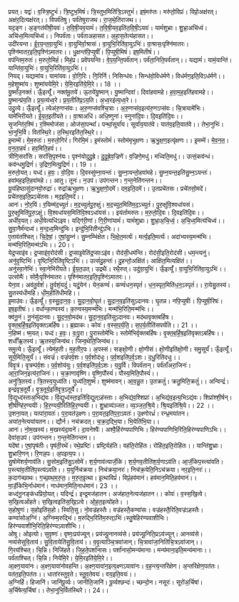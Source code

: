 

  
प्रयत्। यद्वः॑। व॒स्त्रि॒ष्टुभं॑। त्रि॒ष्टुभ॒मिषं॑। त्रि॒स्तुभ॒मिति॑त्रि॒ऽस्तुभं॑। इषं॒मरु॑तः। मरु॑तो॒विप्रः॑। विप्रो॒अक्ष॑रत्। अक्ष॑र॒दित्यक्ष॑रत्।। विपर्व॑तेषु। पर्व॑तेषुराजथ। रा॒ज॒थे॒ति॑राजथ।।  
यद॒ङ्ग। अ॒ङ्गत॑वीषी॒यवः॑। त॒वि॒षी॒यव॒यामं॑। त॒वि॒षी॒यव॒इति॑त॒वि॒षी॒ऽयवः॑। यामं॑शुभ्राः। शु॒भ्रा॒अचि॑ध्वं। अचि॑ध्व॒मित्यचि॑ध्वं।। निपर्व॑ताः। पर्व॑ताअहासत। अ॒हा॒स॒तेत्य॑हासत।।  
उदी॑रयन्त। ई॒र॒य॒न्त॒वा॒युभिः॑। वा॒युभि॑र्वा॒श्रासः॑। वा॒युभि॒रिति॑वा॒युऽभिः॑। वा॒श्रासः॒पृश्नि॑मातरः। पृश्नि॑मातर॒इति॒पृश्नि॑ऽमातरः।। धु॒क्षन्त॑पि॒प्युषीं॑। पि॒प्युषी॒मिषं॑। इष॒मितीषं॑।।  
वप॑न्तिम॒रुतः॑। म॒रुतो॒मिहं॑। मिहं॒प्र। प्रवे॑पयन्ति। वे॒प॒य॒न्ति॒पर्व॑तान्। पर्व॑ता॒निति॒पर्व॑तान्।। यद्यामं॑। यामं॒यान्ति॑। यान्ति॑वा॒युभिः॑। वा॒युभि॒रिति॑वा॒युऽभिः॑।।  
नियद्। यद्यामा॑य। यामा॑यवः। वो॒गि॒रिः। गि॒रिर्नि। निसिन्ध॑वः। सिन्ध॑वो॒विध॑र्मणे। विध॑र्मण॒इति॒विऽध॑र्मणॆ।। म॒हेशुष्मा॑य। शुष्मा॑ययेमि॒रे। ये॒मि॒रइति॑ये॒मि॒रे।। 18 ।।  
यु॒ष्माँउ॒नक्तं॑। ऊँ॒इत्यूँ॑। नक्त॑मू॒तये॑। ऊ॒तये॑यु॒ष्मान्। यु॒ष्मान्दिवा॑। दिवा॑हवामहे। ह॒वा॒म॒ह॒इति॑हवामहे।। यु॒ष्मान्प्र॑य॒ति। प्र॒य॒त्य॑ध्व॒रे। प्र॒य॒तीति॑प्र॒ऽय॒ति। अ॒ध्व॒रइ॑त्य॒ध्व॒रे।।  
उदु॒त्ये। ऊँ॒इत्यूँ॑। त्येअ॑रु॒णप्स॑वः। अ॒रु॒णप्स॑वश्चि॒त्राः। अ॒रु॒णप्स॑व॒इत्य॑रु॒णऽप्स॑वः। चि॒त्रायामे॑भिः। यामे॑भिरीयते। ई॒य॒त॒इती॑यते।। वा॒श्राअधि॑। अधि॒ष्णुना॑। स्नुना॑दि॒वः। दि॒वइति॑दि॒वः।।  
सृ॒जन्ति॑र॒श्मिं। र॒श्मिमोज॑सा। ओज॑सा॒पन्थां॑। पन्थां॒सूर्या॑य। सूर्या॑य॒यात॑वे। यात॑व॒इति॒यात॑वे।। तेभा॒नुभिः॑। भा॒नुभि॒र्वि। वित॑स्थि॒रे। त॒स्थि॒रइति॑त॒स्थि॒रे।।  
इ॒माम्मे॑। मे॒म॒रुतः॑। म॒रुतो॒गिरं॑। गिर॑मि॒मं। इ॒मंस्तोमं॑। स्तोम॑मृभुक्षणः। ऋ॒भु॒क्ष॒ण॒इत्यृ॑क्षणः।। इ॒मम्मे॑। मे॒व॒न॒त॒। व॒न॒ता॒हवं॑। हव॒मिति॒हवं॑।।  
त्रीणि॒सरां॑सि। सरां॑सि॒पृश्न॑यः। पृश्न॑योदुदु॒ह्रे। दु॒दु॒ह्रे॒व॒ज्रिणे॑। व॒ज्रिणे॒मधु॑। मध्विति॒मधु॑।। उत्सं॒कव॑न्धं। कव॑न्धमु॒द्रिणं॑। उ॒द्रिण॒मित्यु॒द्रिणं॑।। 19 ।।  
म॒रुतो॒यत्। यध्द॑। ह॒वः॒। वो॒दि॒वः। दि॒वस्सु॑म्ना॒यन्तः॑। सु॒म्ना॒यन्तो॒हवा॑महे। सु॒म्न॒यन्त॒इति॑सु॒म्न॒ऽयन्तः॑। हवा॑मह॒इति॒हवा॑महे।। आतु। तूनः॑। न॒उप॑। उप॑गन्तन। ग॒न्त॒नेति॑गन्तन।।  
यू॒यंहिष्ठासु॑दानवो॒रुद्राः॑। रुद्रा॑ऋभुक्षणः। ऋ॒भु॒क्ष॒णो॒दमे॑। दम॒इति॒दमे॑।। उ॒तप्रचे॑तसः। प्रचे॑तसो॒मदे॑। प्रचे॑तस॒इति॒प्रऽचे॑तसः। मद॒इति॒मदे॑।।  
आनः॑। नो॒र॒यिं। र॒यिम्म॑द॒च्युतं॑। म॒द॒च्युतं॑पु॒रु॒क्षुं। म॒द॒च्युत॒मिति॑म॒द॒ऽच्युतं॑। पु॒रु॒क्षुंवि॒श्वधा॑यसं। पु॒रु॒क्षुमिति॑पु॒रु॒ऽक्षुं। वि॒श्वधा॑यस॒मिति॑वि॒श्वऽधा॑यसं।। इय॑र्तामरुतः। म॒रु॒तो॒दि॒वः। दि॒वइति॑दि॒वः।।  
अधी॑व॒यत्। अधी॒वेत्यधि॑ऽइव। यद्गि॑री॒णां। गि॒री॒णांयामं॑। यामं॑शुभ्राः। शु॒भ्रा॒अ॒चि॒ध्वं॒। अ॒चि॒ध्व॒मित्य॑चिध्वं।। सु॒वा॒नैर्म॑न्दध्वं। म॒न्द॒ध्व॒मिन्दु॑भिः। इन्दु॑भि॒रितीन्दु॑ऽभिः।।  
ए॒ताव॑तश्चित्। चि॒दे॒षां॒। ए॒षां॒सु॒म्नं। सु॒म्नम्भि॑क्षेत। भि॒क्षे॒त॒मर्त्यः॑। मर्त्य॒इति॒मर्त्यः॑। अदा॑भ्यस्य॒मन्म॑भिः। मन्म॑भि॒रिति॒मन्म॑ऽभिः।। 20।।  
येद्र॒प्साइ॑व। द्र॒प्साइ॑व॒रोद॑सी। द्र॒प्साइ॒वेति॑द्र॒प्साःऽइ॑व। रोद॑सी॒धम॑न्ति। रोद॑सी॒इति॒रोद॑सी। धम॒न्त्यनु॑। अनु॑वृ॒ष्टिभिः॑। वृ॒ष्टिभि॒रिति॑वृ॒ष्टिऽभिः॑।। उत्सं॑दु॒हन्तः॑। दु॒हन्तो॒अक्षि॑तं। आक्षि॑त॒मित्यक्षि॑तं।।  
अनु॑स्वा॒नेभिः॑। स्वा॒नेभि॑रीयते। ई॒य॒त॒उत्। उद्रथैः॑। रथै॒रुत्। उदु॑वा॒युभिः॑। ऊँ॒इत्यूँ॑। वा॒युभि॒रिति॑वा॒युऽभिः॑।। उत्सोमैः॑। सोमैः॒पृश्नि॑मातरः। पृश्नि॑मातर॒इति॒पृश्नि॑ऽमातरः।।  
येना॒व। अव॑तु॒र्वशं॑। तु॒र्वशं॒यदुं॑। यदुं॒येन॑। येन॒कण्वं॑। कण्वं॑धन॒स्पृतं॑। ध॒न॒स्पृत॒मिति॑ध॒न॒ऽस्पृतं॑।। रा॒येसु॒तस्य॑। सु॒तस्य॑धीमहि। धी॒म॒हीति॑धीमहि।।  
इ॒माउ॑वः। ऊँ॒इत्यूँ॑। व॒स्सु॒दा॒न॒वः॒। सु॒दा॒न॒वो॒घृ॒तं। सु॒दा॒न॒व॒इति॑सुऽदानवः। घृ॒तन्न। नपि॒प्युषीः॑। पि॒प्युषी॒रिषः॑। इष॒इतीषः॑।। वर्धा॑न्का॒ण्वस्य॑। का॒ण्वस्य॒मन्म॑भिः। मन्म॑भि॒रिति॒मन्म॑भिः।।  
क्व॑नू॒नं। नू॒नंसु॑दानवः। सु॒द॒न॒वो॒मद॑थ। सु॒दा॒न॒व॒इति॑सुऽदानवः। मद॑थावृक्तबर्हिषः। वृ॒क्त॒ब॒र्हि॒ष॒इति॑वृक्तऽबर्हिषः।। ब्र॒ह्माकः। कोवः॑। व॒स्स॒प॒र्य॒ति॒। स॒प॒र्य॒तीति॑सपर्यति।। 21 ।।  
न॒हिष्म॑। ष्म॒यत्। यध्द॑। ह॒वः॒। वः॒पु॒रा। पु॒रास्तोमे॑भिः। स्तोमे॑भिर्वृक्तबर्हिषः। वृ॒क्त॒ब॒र्हि॒ष॒इति॑वृक्तऽबर्हिषः।। शर्धाँ॑ऋ॒तस्य॑। ऋ॒तस्य॒जिन्व॑थ। जिन्व॒थेति॒जिन्व॑थ।।  
समु॒त्ये। ऊँ॒इत्यूँ॑। त्येम॑ह॒ती। म॒ह॒तीर॒पः। अ॒पस्सं। सङ्क्षॊ॒णी। क्षो॒णीसं। क्षॊ॒णीइति॑क्षॊ॒णी। समु॒सूर्यं॑। ऊँ॒इत्यूँ॑। सूर्य॒मिति॒सूर्यं॑।। संवज्रं॑। वज्रं॑पर्व॒शः। प॒र्व॒शोद॑धुः। प॒र्व॒शइति॑प॒र्व॒ऽशः। द॒धु॒रिति॑दधुः।।  
विवृ॒त्रं। वृ॒त्रम्प॑र्व॒शः। प॒र्व॒शोय॑युः। प॒र्व॒शइति॑प॒र्व॒ऽशः। य॒यु॒र्वि। विपर्व॑तान्। पर्व॑ताँअरा॒जिनः॑। आ॒रा॒जिन॒इत्य॑रा॒जिनः॑।। च॒क्रा॒णावृ॑ष्णि। वृ॒ष्णि॒पौंस्यं॑। पौस्य॒मिति॒पौस्यं॑।।  
अनु॑त्रि॒तस्य॑। त्रि॒तस्य॒युध्य॑ति। युध्य॑ति॒शुष्मं॑। शुष्म॑मावन्। आ॒व॒न्नु॒त। उ॒तक्रतुं॑। क्रतु॒मिति॒क्रतुं॑।। अन्विन्द्रं॑। इन्द्रं॑वृत्र॒तूर्ये॑। वृ॒त्र॒तूर्य॒इति॑वृ॒त्र॒ऽतूर्ये॑।।  
वि॒द्युध्द॑स्ताअ॒भिद्य॑वः। वि॒द्युध्द॑स्ता॒इति॑वि॒द्युत्ऽह॑स्ताः। अ॒भिद्य॑व॒श्शिप्राः॑। अ॒भिद्य॑व॒इत्य॒भिऽद्य॑वः। शिप्रा॑श्शी॒र्षन्। शी॒र्षण्हि॑र॒ण्ययीः॑। हि॒र॒ण्ययी॒रिति॑हि॒र॒ण्ययीः॑।। शु॒भ्राव्य॑ञ्जत। व्य॒ञ्ज॒त॒श्रि॒ये। श्रि॒यइति॑श्रि॒ये।। 22 ।।  
उ॒शना॒यत्। यत्पा॑रा॒वतः॑। प॒रा॒वत॑उ॒क्ष्णः। प॒रा॒वत॒इति॑प॒रा॒ऽवतः॑। उ॒क्ष्णोरध्रं॑। रन्ध्र॒मया॑तन। अया॑त॒नेत्यया॑यतन।। द्यौर्न। नच॑क्रदत्। च॒क्र॒द॒द्भि॒या। भि॒येति॑भि॒या।।  
आनः॑। नो॒म॒खस्य॑। म॒खस्य॑दा॒वने॑। दा॒वनेश्वैः॑। अश्वै॒र्हिर॑ण्यपाणिभिः। हिर॑ण्यपाणिभि॒रिति॒हिर॑ण्यपाणिऽभिः।। देवा॑स॒उप॑। उप॑गन्तन। ग॒न्त॒नेति॑गन्तन।।  
यदे॑षां। ए॒षां॒पृष॑तीः। पृष॑ती॒रथे॑। रथे॒प्रष्टिः॑। प्रष्टि॒र्वह॑ति। वह॑ति॒रोहि॑तः। रोहि॑त॒इति॒रोहि॑तः।। यान्ति॑शु॒भ्राः। शु॒भ्रारि॒णन्। रि॒णन्न॒पः। अ॒पइत्य॒पः।।  
सु॒षोमे॑शर्य॒णाव॑ति। सु॒सोम॒इति॑सु॒ऽसोमे॑। श॒र्य॒णाव॑त्यार्जी॒के। श॒र्य॒णव॒तीति॑श॒र्य॒णाऽव॑ति। आ॒र्जी॒केप॒स्त्या॑वति। प॒स्त्या॑व॒तीति॑प॒स्त्य॑ऽवति।। य॒युर्निच॑क्रया। निच॑क्रया॒नरः॑। निच॑क्र॒येति॒निऽच॑क्रया। नर॒इति॒नरः॑।।  
क॒दाग॑च्छाथः। ग॒च्छा॒थ॒म॒रु॒तः॒। म॒रु॒त॒इ॒त्था। इ॒त्थाविप्रं॑। विप्रं॒हव॑मानं। हव॑मान॒मिति॒हव॑मानं।। मा॒र्डी॒केभि॒र्नाध॑मानं। नाध॑मान॒मिति॒नाध॑मानं। 23 ।।  
कध्द॑नू॒नङ्क॑धप्रियो॒यत्। यदिन्द्रं॑। इन्द्र॒मज॑हातन। अज॑हात॒नेत्यज॑हातन।। कोवः॑। व॒स्स॒खि॒त्वे। स॒खि॒त्वओ॑हते। स॒खि॒त्वइति॑स॒खि॒ऽत्वे। ओ॒ह॒त॒इत्यो॑हते। ।  
स॒होषुणः॑। स॒होइति॑स॒हो। स्विति॒सु। नो॒वज्र॑हस्तैः। वज्र॑हस्तै॒कण्वा॑सः। वज्र॑हस्तै॒रिति॒वज्र॑ऽहस्तैः। कण्वा॑सोअ॒ग्निं। अ॒ग्निम्म॒रुद्भिः॑। म॒रुद्भि॒रिति॑म॒रुत्ऽभिः॑।स्तु॒षेहिर॑ण्यवाशीभिः। हिर॑ण्यवाशीभि॒रिति॒हिर॑ण्यऽवाशीभिः।।  
ओषु। ओइत्यो। सुवृष्णः॑। वृष्णः॒प्रय॑ज्यून्। प्रय॑ज्यू॒नानव्य॑से। प्रय॑ज्यू॒निति॒प्रऽय॑ज्यून्। आनव्य॑से। नव्य॑सेसुवि॒ताय॑। सु॒वि॒तायेति॑सु॒वि॒ताय॑।। व॒वृ॒त्याञ्चि॒त्रवा॑जान्। चि॒त्रावा॑जा॒निति॑चि॒त्रऽवा॑जान्।।  
गि॒रय॑श्चित्। चि॒न्नि। निजि॑हते। जि॒ह॒ते॒पर्शा॑नासः। पर्शा॑नासो॒मन्य॑मानाः। मन्य॑माना॒इति॒मन्य॑मानाः।। पर्व॑ताश्चित्। चि॒न्नि। निये॑मि॒रे। ये॒मि॒रइति॑ये॒मि॒रे।।  
आ॒क्ष्ण॒यावा॑नः। अ॒क्ष्ण॒यावा॑नोवहन्ति। अ॒क्ष्ण॒यावा॑न॒इत्य॒क्ष्णऽयावा॑नः। व॒ह॒न्त्य॒न्तरि॑क्षेण। अ॒न्तरि॑क्षेण॒पत॑तः। पत॑त॒इति॒पत॑तः।। धाता॑रस्तुव॒ते। स्तु॒व॒तेवयः॑। वय॒इति॒वयः॑।।  
अ॒ग्निर्हि। हिजानि॑। जानि॑पू॒र्व्यः। जानीति॒जानि॑। पू॒र्व्यश्छन्दः॑। च्छन्दो॒न। नसूरः॑। सूरो॑अ॒र्चिषा॑। अ॒र्चिषेत्य॒र्चिषा॑।। तेभा॒नुभि॒र्वित॑स्थिरे।। 24।।  
